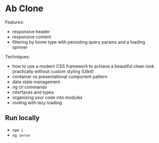 # Ab Clone

Features:

- responsive header
- responsive content
- filtering by home type with persisting query params and a loading spinner

Techniques:

- how to use a modern CSS framework to achieve a beautiful clean look practically without custom styling (UIkit)
- container vs presentational component pattern
- data state management
- ng cli commands
- interfaces and types
- organizing your code into modules
- routing with lazy loading

## Run locally

- `npm i`
- `ng serve`
